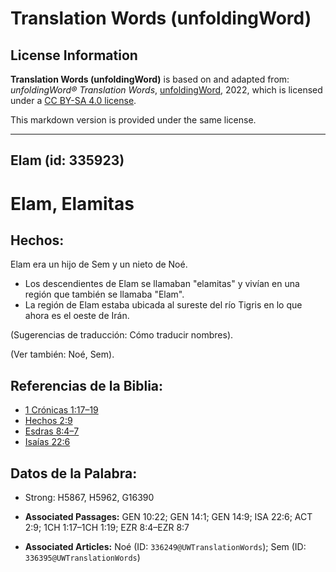# Translation Words (unfoldingWord)

## License Information

**Translation Words (unfoldingWord)** is based on and adapted from: _unfoldingWord® Translation Words_, [unfoldingWord](https://unfoldingword.org/utw), 2022, which is licensed under a [CC BY-SA 4.0 license](https://creativecommons.org/licenses/by-sa/4.0/legalcode.en).

This markdown version is provided under the same license.



--------------------------------

## Elam (id: 335923)

Elam, Elamitas
==============

Hechos:
-------

Elam era un hijo de Sem y un nieto de Noé.

* Los descendientes de Elam se llamaban "elamitas" y vivían en una región que también se llamaba "Elam".
* La región de Elam estaba ubicada al sureste del río Tigris en lo que ahora es el oeste de Irán.

(Sugerencias de traducción: Cómo traducir nombres).

(Ver también: Noé, Sem).

Referencias de la Biblia:
-------------------------

* [1 Crónicas 1:17–19](https://ref.ly/1Chr1:17-1Chr1:19)
* [Hechos 2:9](https://ref.ly/Acts2:9)
* [Esdras 8:4–7](https://ref.ly/Ezra8:4-Ezra8:7)
* [Isaías 22:6](https://ref.ly/Isa22:6)

Datos de la Palabra:
--------------------

* Strong: H5867, H5962, G16390

* **Associated Passages:** GEN 10:22; GEN 14:1; GEN 14:9; ISA 22:6; ACT 2:9; 1CH 1:17–1CH 1:19; EZR 8:4–EZR 8:7
* **Associated Articles:** Noé (ID: `336249@UWTranslationWords`); Sem (ID: `336395@UWTranslationWords`)

